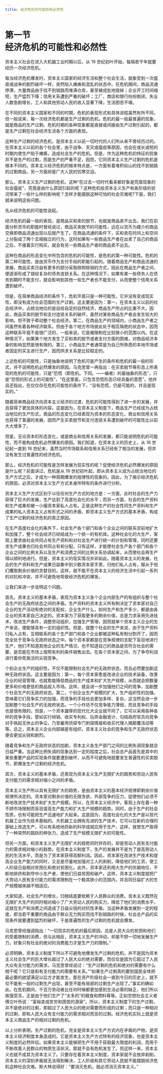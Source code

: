 ```yaml
---
title: 经济危机的可能性和必然性
---
```


# 第一节<br>**经济危机的可能性&zwnj;和必然性**

资本主义社会在进入大机器工业时期以后，从 19 世纪初叶开始，每隔若干年就要经历一次经济危机。

每当经济危机爆发时，资本主义国家的经济生活和整个社会生活，就象受到一次瘟疫或战争的剧烈破坏一样，突然陷入瘫痪和混乱的状态中。在危机期间，商品流通停滞，大量商品由于找不到销路而堆满仓库，甚至被成批地毁掉；企业开工时间缩短，生产猛烈下降；信用关系遭到严重的破坏；工厂、商店和银行纷纷倒闭，失业人数急剧增长，工人和其他劳动人民的收入显著下降，生活困苦不堪。

在不同的资本主义国家和不同的时期，危机的表现形式和具体进程虽然有所不同，但一般说来，每一次经济危机都是生产过剩的危机。危机的最一般最普遍的现象，就是商品的生产过剩。危机时期的各种现象都是直接或间接由生产过剩引起的，都是生产过剩在社会经济生活各个方面的表现。

这种生产过剩的经济危机，是资本主义以前一切时代的人们所从来不曾经历过的。在资本主义以前的各个社会里，由于战争、天灾或瘟疫等原因，也会在或长或短的时期内使生产陷于瘫瘓，造成社会生产的危机。但是，作为这种危机的特征的现象并不是生产的过剩，而是生产的严重不足，因而，它同资本主义生产过剩的危机是根本不同的。资本主义经济危机的根本特点是，一方面有着堆积如山的找不到销路的过剩商品，另一方面却是广大人民的饥寒交迫。

那么，资本主义生产过剩的危机，这种“在过去一切时代看来都好象是荒唐现象的社会瘟疫”，究竟是由什么原因引起的呢？这种危机给资本主义生产和各阶级的状况带来了一些什么样的影响呢？怎样才能摆脱这种可怕的社会灾难呢?下面，我们就来说明这些问题。

先从经济危机的可能性说起。

经济危机的最一般的表现，是商品买和卖的脱节，也就是商品卖不出去。我们在前面分析货币的职能时曾经说过，商品买卖脱节的可能性，远在以货币为媒介的商品交换即商品流通出现以后就产生了。在商品流通的条件下，买和卖在时间上和空间上分裂成了两个互相独立的行为，这时如果有一些商品生产者在出卖了自己的商品之后，不接着实行购买，就会有另一些商品生产者的商品卖不出去。

这种在商品的形态变化中所包含的危机的可能性，是危机的第一种可能性。危机的第二种可能性，是由货币作为支付手段的职能引起的。随着商品生产和商品流通的发展，商品买卖日益有更多的部分采取赊购赊销的方式，因此在商品生产者之间，便逐渐形成了错综复杂的债务连锁关系。在这种情况下，如果有某一些债务人在债务到期时不能支付，就会影响到其他一些生产者也不能支付，从而使整个信用关系遭到破坏。

但是，在简单商品经济的条件下，危机毕竟只是一种可能性，它并没有变成现实性，即没有成为社会范围的生产过剩。这主要是因为：第一，在资本主义以前的社会经济中，占统治地位的是自给自足的自然经济，商品生产所占的比重不大，因此，商品买卖的脱节和支付连锁关系的破坏，虽然对某些商品生产者会发生较大的影响，但不致于牵动整个社会经济。第二，在商品生产的领域内，小商品生产者之间虽然有着各种经济联系，但由于各个地方市场彼此处于相互隔绝的状态中，因而这种联系毕竟不是很广泛的，一般来说，它是被限制在比较狭小的范围以内。在这种情况下，如果某个地方发生了买和卖的脱节或者支付方面的困难，对商品经济本身的影响显然是很有限的。第三，小商品生产者通常是为自己所熟悉的本地市场或者固定的买主进行生产，因而供求关系是比较稳定的。

上述危机的可能性，只是抽象地说明了危机可能产生的条件和危机的最一般的形式，并不说明危机必然爆发的原因。马克思曾一再指出：在买卖脱节等形态上所表现的危机的可能性，只是“恐慌（即危机。下同。——编者）的最抽象的形态”，只是“恐慌的形式上的可能性”，“在这里面，只包含恐慌形态已经具备的意愿”。他并且还指出，在仅仅存在危机可能性的条件下，“没有恐慌，仍是可能的，并且是现实的。”

随着简单商品经济向资本主义经济的过渡，危机的可能性得到了进一步的发展，并且获得了更加具体的内容。这是因为，在资本主义制度下，商品生产已经成为占统治地位的生产形式，商品的形态变化已经表现为资本的形态变化，商业和信用关系也获得了普遍的发展，因而产生买卖脱节和支付连锁关系遭到破坏的可能性比以前大大增多了。

但是，无论资本的形态变化，或是商业和信用关系的发展，都只能说明危机的可能性，而不能构成危机必然爆发的原因。我们知道，在资本主义的历史上，从 16 世纪起一直到 18 世纪末，虽然当时市场联系和信用关系已经有了相当的发展，但并没有发生过普遍性的经济危机。

那么，经济危机的可能性是怎样发展为现实性的呢？促使经济危机必然爆发的原因是什么呢？前面讲过，危机是从 19 世纪初叶起，即从资本主义成为占统治地位的生产方式之后，才成为一种周期爆发的规律性的现象的。因此，为了揭示经济危机的原因，必须对资本主义生产方式本身所特有的条件进行分析。

资本主义生产方式区别于以往任何生产方式的地方是：一方面，此时社会的生产力获得了巨大的发展，生产达到了高度社会化的水平；而另一方面，社会的生产资料和生产成果却被一小撮资本家私人占有。正是这种生产的社会性同生产资料和生产成果的私人资本主义占有形式之间的矛盾，即资本主义生产方式的基本矛盾，构成了生产过剩的经济危机的真正原因。

在生产高度社会化的条件下，社会生产各个部门和各个企业之间的联系空前地扩大和加强了，整个社会经济已经结成为一个统一的有机体。这种社会化的大生产，客观上要求由社会共同占有生产资料和对社会生产进行统一的计划和管理，同时还要求生产成果也归社会共同占有和分配。只有这样，才能使社会生产各个部门和各个企业之间的比例关系以及生产和消费之间的比例关系协调起来，从而使社会再生产得以顺利地进行。但是，资本主义的现实情况并非如此。随着资本主义的发展，社会的生产资料和生产成果日益集中到少数资本家手里，归他们私人占有，服从于他们攫取剩余价值的贪婪目的。这样，就不能不在资本主义的经济生活中引起一系列的对抗和冲突，并不可避免地导致经济危机的爆发。

让我们来进一步说明这个问题。

首先，资本主义的基本矛盾，表现为资本主义各个企业内部生产的有组织与整个社会生产的无政府状态之间的矛盾。生产资料的资本主义所有制决定了资本家对自己企业的生产活动有绝对的支配权，企业生产什么，如何生产和生产多少，都是由各企业的资本家自己决定的。资本家为了获取更多的剩余价值，总是力求采用先进技术，改进生产条件，调整劳动组织，加强生产管理，因而就单个资本主义企业的生产来说，便能够具有一定的组织性。但是，就整个社会的生产来说，由于生产资料归私人占有，互相联系的各个生产部门和各个企业都被这种私有制分割开了，因而完全处于竞争与无政府状态之中。每个资本家都是在竞争规律的支配下盲目地进行生产，他们不知道其他企业的生产情况，也不知道自己的商品是否符合社会的需要，是否能在市场上按照有利的条件销售出去。在各个资本家之间，为了争夺利润进行着你死我活的尖锐竞争。

个别企业生产的组织性，不仅不能限制社会生产的无政府状态，而且必然要加剧这种无政府状态。这主要是因为：第一，每个资本家愈是改进企业的技术装备，改善企业的经营管理，也就愈能降低商品的生产成本和扩大生产规模，从而就会把数量更多和价格更低的商品投入市场。这样，就会进一步加强他们之间的竞争，加剧整个社会生产的无政府状态。第二，个别企业生产规模的扩大，生产组织性的加强，意味着它们竞争实力的加强，而竞争的手段也会更加多样、复杂，这当然会进一步加剧整个社会生产的无政府状态。一个小作坊不仅竞争能力薄弱，而且竞争的手段也是很有限的。但是，一个资本雄厚的现代化大企业就不同了，它可以采用各种各样的竞争手段，譬如实行倾销、收买专利权、玩弄金融诡计、勾结政府官员向竞争对手挑起无休止的争讼，乃至雇用侦探专门刺探情报和收买代理人搞颠覆活动等等。总之，资本主义企业内部越是有组织，资本主义社会的竞争和生产无政府状态便会更加尖锐和剧烈。

随着竞争和生产无政府状态的加剧，资本主义各生产部门之间的比例失调现象就会日益严重。当这种比例失调的现象达到一定的程度之后，社会总产品首先是其中的某些重要产品的实现条件就要遭到破坏，从而不可避免地就要发生普遍性的买卖脱节，即爆发生产过剩的经济危机。

其次，资本主义的基本矛盾，还表现为资本主义生产无限扩大的趋势和劳动人民有支付能力的需求相对缩小之间的矛盾。

资本主义生产所以具有无限扩大的趋势，是由资本主义的基本经济规律即剩余价值规律所决定的。资本家对剩余价值的无限贪欲，外部竞争的压力，促使他们必须不断地改进生产技术和扩大生产规模。所以，在资本主义经济中，客观上存在着一种不顾市场限制而盲目提高生产能力和扩大生产规模的趋势。同时，由于生产的社会性质，也有可能把生产迅速地扩大起来。这是因为，高度社会化的大生产是以现代机器工业作为技术基础的。大机器工业拥有先进的生产技术，它可以在新的合理的基础上改造生产，可以有系统地将新的科学成就应用于生产，这样，就使生产取得了一种突然的跳跃的伸张力，造成了生产规模无限扩大的可能性。

但另一方面，和资本主义生产无限扩大的趋势同时并存的，却是劳动人民有支付能力的需求相对缩小的趋势。在资本主义制度下，生产的发展并不是为了提高劳动人民的生活水平，而是为了资本家获得高额利润。因此，资本家在改进生产技术和提高企业生产能力的同时，又总是尽量地加强对工人的剥削，降低他们的工资，使工人阶级日益相对贫困化和绝对贫困化。此外，资本家还利用大生产的优越地位，不断地排挤和剥夺中小生产者，使他们日益贫困和破产。这样，资本主义制度就把广大劳动人民有支付能力的需求限制在一个极其狭小的范围内，并且同日益扩大的生产规模越来越不相适应。

大家知道，社会生产的增长，归根结底要依赖于人民群众的消费。资本主义既然在无限扩大生产的同时相对缩小了广大劳动人民的购买力，降低了他们的消费水平，这就在生产和消费之间造成了日益尖锐的对抗性矛盾。当这种矛盾发展到一定的程度，即当若干重要的商品由于群众无力购买而找不到销路的时候，社会总产品的实现条件就要遭到猛烈的破坏，于是普遍性的生产过剩的危机就会爆发。

马克思曾经强调指出：“一切现实的危机的最后原因，总是人民大众的贫困和他们的受着限制的消费，但与此相反，资本主义生产的冲动，却是不顾一切地发展生产力，好象只有社会的绝对的消费能力才是生产力的限制。”

必须明确，资本主义制度下所以不可避免地爆发生产过剩的危机，并不是因为资本主义社会生产的巨大增长超过了人民大众的绝对需要，而仅仅是因为它超过了人民大众有支付能力的需求。马克思曾经说过：“生产过剩的危机和绝对的需要有什么相干呢？它只是和有支付能力的需要有关系。”“如果生产过剩真的要到国民全体把最必要的欲望满足以后方才能发生，那在资产阶级社会一直到今日的历史上，就不仅不能有一般的过剩生产出现，甚至不能有局部的过剩生产出现了。”事实的确如此。在危机期间，千百万劳动者比任何时候都更加感到生活必需的缺乏，他们所以挨饿受冻，正是由于他们生产了“太多的”的粮食和燃料等等。正如空想社会主义者傅立叶所说：“富裕变成贫穷和困苦的源泉”。所以，资本主义制度下的生产过剩，并不是绝对的过剩，即超过了人民大众的绝对需要而形成的过剩；而只是一种相对的过剩，即和人民大众有支付能力的需求相对而言的过剩。经济危机实际上就是资本主义商品生产的相对过剩的危机。

以上分析表明，生产过剩的危机，完全是资本主义生产方式内在矛盾的产物，是资本主义经济制度本身造成的。它是资本主义生产方式特有的经济现象，也是资本主义制度的必然伴侣。如果资本主义能够把生产不用于获取最大限度的利润，而用于不断改善人民群众的物质生活状况，那就不会有危机发生了。但这样一来，资本主义也就不成其为资本主义了。只要存在着资本主义制度，资本家就不会放弃剥削，资本主义的深刻矛盾就无法得到解决，工人阶级和其它劳动人民就不能摆脱经济危机这种社会灾难。斯大林说得好：“要消灭危机，就必须消灭资本主义。”